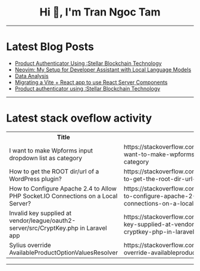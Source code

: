 <h1 align="center">Hi 👋, I'm Tran Ngoc Tam</h1>

---

# Latest Blog Posts 
<!-- BLOG-POST-LIST:START -->
- [Product Authenticator Using :Stellar Blockchain Technology](https://dev.to/ankit_sharma333/product-authenticator-using-stellar-blockchain-technology-7mb)
- [Neovim: My Setup for Developer Assistant with Local Language Models](https://dev.to/ottercyborg/neovim-my-setup-for-developer-assistant-with-local-language-models-2nim)
- [Data Analysis](https://dev.to/amolo_awuor/data-analysis-1jjn)
- [Migrating a Vite + React app to use React Server Components](https://dev.to/lazarv/migrating-a-vite-react-app-to-use-react-server-components-507j)
- [Product authenticator using :Stellar Blockchain Technology](https://dev.to/ankit_sharma333/product-authenticator-using-stellar-blockchain-technology-5g3e)
<!-- BLOG-POST-LIST:END -->

---

# Latest stack oveflow activity
<table>
  <tr><th>Title</th><th>Link</th></tr>
  <!-- STACKOVERFLOW:START --><tr><td>I want to make Wpforms input dropdown list as category</td><td>https://stackoverflow.com/questions/78858384/i-want-to-make-wpforms-input-dropdown-list-as-category</td></tr><tr><td>How to get the ROOT dir/url of a WordPress plugin?</td><td>https://stackoverflow.com/questions/78858190/how-to-get-the-root-dir-url-of-a-wordpress-plugin</td></tr><tr><td>How to Configure Apache 2.4 to Allow PHP Socket.IO Connections on a Local Server?</td><td>https://stackoverflow.com/questions/78858116/how-to-configure-apache-2-4-to-allow-php-socket-io-connections-on-a-local-server</td></tr><tr><td>Invalid key supplied at vendor/league/oauth2-server/src/CryptKey.php in Laravel app</td><td>https://stackoverflow.com/questions/78858067/invalid-key-supplied-at-vendor-league-oauth2-server-src-cryptkey-php-in-laravel</td></tr><tr><td>Sylius override AvailableProductOptionValuesResolver</td><td>https://stackoverflow.com/questions/78857987/sylius-override-availableproductoptionvaluesresolver</td></tr><!-- STACKOVERFLOW:END -->
</table>

---


